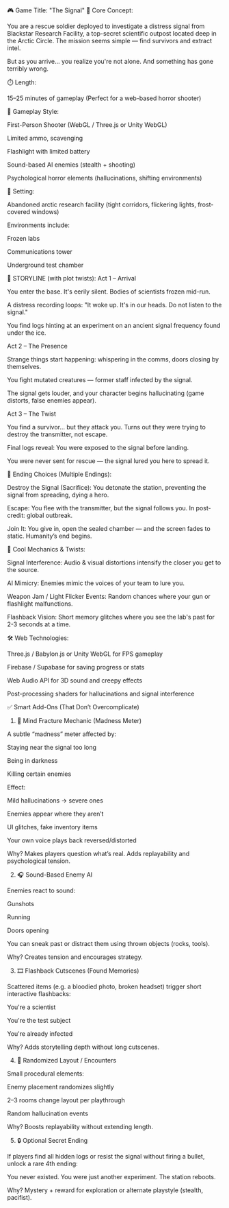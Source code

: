 🎮 Game Title: "The Signal"
🧠 Core Concept:

You are a rescue soldier deployed to investigate a distress signal from Blackstar Research Facility, a top-secret scientific outpost located deep in the Arctic Circle. The mission seems simple — find survivors and extract intel.

But as you arrive… you realize you're not alone. And something has gone terribly wrong.

⏱️ Length:

15–25 minutes of gameplay
(Perfect for a web-based horror shooter)

🔫 Gameplay Style:

First-Person Shooter (WebGL / Three.js or Unity WebGL)

Limited ammo, scavenging

Flashlight with limited battery

Sound-based AI enemies (stealth + shooting)

Psychological horror elements (hallucinations, shifting environments)

🌌 Setting:

Abandoned arctic research facility (tight corridors, flickering lights, frost-covered windows)

Environments include:

Frozen labs

Communications tower

Underground test chamber

📖 STORYLINE (with plot twists):
Act 1 – Arrival

You enter the base. It's eerily silent. Bodies of scientists frozen mid-run.

A distress recording loops: "It woke up. It's in our heads. Do not listen to the signal."

You find logs hinting at an experiment on an ancient signal frequency found under the ice.

Act 2 – The Presence

Strange things start happening: whispering in the comms, doors closing by themselves.

You fight mutated creatures — former staff infected by the signal.

The signal gets louder, and your character begins hallucinating (game distorts, false enemies appear).

Act 3 – The Twist

You find a survivor… but they attack you. Turns out they were trying to destroy the transmitter, not escape.

Final logs reveal: You were exposed to the signal before landing.

You were never sent for rescue — the signal lured you here to spread it.

🎯 Ending Choices (Multiple Endings):

Destroy the Signal (Sacrifice): You detonate the station, preventing the signal from spreading, dying a hero.

Escape: You flee with the transmitter, but the signal follows you. In post-credit: global outbreak.

Join It: You give in, open the sealed chamber — and the screen fades to static. Humanity’s end begins.

🧩 Cool Mechanics & Twists:

Signal Interference: Audio & visual distortions intensify the closer you get to the source.

AI Mimicry: Enemies mimic the voices of your team to lure you.

Weapon Jam / Light Flicker Events: Random chances where your gun or flashlight malfunctions.

Flashback Vision: Short memory glitches where you see the lab's past for 2-3 seconds at a time.

🛠️ Web Technologies:

Three.js / Babylon.js or Unity WebGL for FPS gameplay

Firebase / Supabase for saving progress or stats

Web Audio API for 3D sound and creepy effects

Post-processing shaders for hallucinations and signal interference



✅ Smart Add-Ons (That Don’t Overcomplicate)
1. 🧠 Mind Fracture Mechanic (Madness Meter)

A subtle “madness” meter affected by:

Staying near the signal too long

Being in darkness

Killing certain enemies

Effect:

Mild hallucinations → severe ones

Enemies appear where they aren’t

UI glitches, fake inventory items

Your own voice plays back reversed/distorted

Why? Makes players question what’s real. Adds replayability and psychological tension.

2. 🎧 Sound-Based Enemy AI

Enemies react to sound:

Gunshots

Running

Doors opening

You can sneak past or distract them using thrown objects (rocks, tools).

Why? Creates tension and encourages strategy.

3. 🎞️ Flashback Cutscenes (Found Memories)

Scattered items (e.g. a bloodied photo, broken headset) trigger short interactive flashbacks:

You're a scientist

You're the test subject

You're already infected

Why? Adds storytelling depth without long cutscenes.

4. 🔀 Randomized Layout / Encounters

Small procedural elements:

Enemy placement randomizes slightly

2–3 rooms change layout per playthrough

Random hallucination events

Why? Boosts replayability without extending length.

5. 🔒 Optional Secret Ending

If players find all hidden logs or resist the signal without firing a bullet, unlock a rare 4th ending:

You never existed. You were just another experiment. The station reboots.

Why? Mystery + reward for exploration or alternate playstyle (stealth, pacifist).